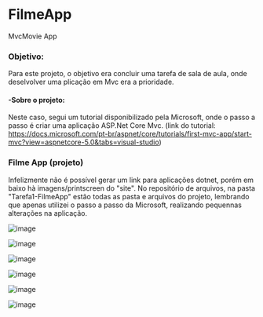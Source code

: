 # FilmeApp
MvcMovie App

### Objetivo:
Para este projeto, o objetivo era concluir uma tarefa de sala de aula, onde deselvolver uma plicação em Mvc era a prioridade.

#### -Sobre o projeto:
Neste caso, segui um tutorial disponibilizado pela Microsoft, onde o passo a passo é criar uma aplicação ASP.Net Core Mvc.
(link do tutorial: https://docs.microsoft.com/pt-br/aspnet/core/tutorials/first-mvc-app/start-mvc?view=aspnetcore-5.0&tabs=visual-studio)

### Filme App (projeto)
Infelizmente não é possível gerar um link para aplicações dotnet, porém em baixo hà imagens/printscreen do "site". No repositório de arquivos, na pasta "Tarefa1-FilmeApp" estão todas as pasta e arquivos do projeto, lembrando que apenas utilizei o passo a passo da Microsoft, realizando pequennas alterações na aplicação.

![image](https://user-images.githubusercontent.com/71889159/110163270-9a46d380-7dce-11eb-9d5e-37e25d66b465.png)


![image](https://user-images.githubusercontent.com/71889159/110163420-c2363700-7dce-11eb-9576-2a700052b214.png)


![image](https://user-images.githubusercontent.com/71889159/110163495-d712ca80-7dce-11eb-91e4-2d9d4cbb5e73.png)


![image](https://user-images.githubusercontent.com/71889159/110163543-ec87f480-7dce-11eb-8720-dd859667aef6.png)


![image](https://user-images.githubusercontent.com/71889159/110163586-fc9fd400-7dce-11eb-865e-ecaff38b5fc7.png)


![image](https://user-images.githubusercontent.com/71889159/110163634-0f1a0d80-7dcf-11eb-88eb-b0b1631150b2.png)


